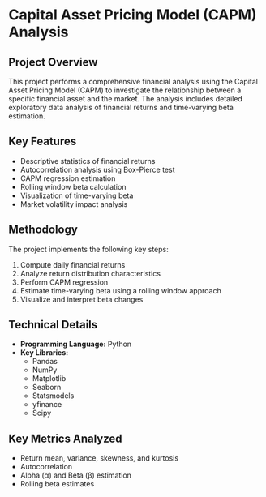 # Capital Asset Pricing Model (CAPM) Analysis

## Project Overview
This project performs a comprehensive financial analysis using the Capital Asset Pricing Model (CAPM) to investigate the relationship between a specific financial asset and the market. The analysis includes detailed exploratory data analysis of financial returns and time-varying beta estimation.

## Key Features
- Descriptive statistics of financial returns
- Autocorrelation analysis using Box-Pierce test
- CAPM regression estimation
- Rolling window beta calculation
- Visualization of time-varying beta
- Market volatility impact analysis

## Methodology
The project implements the following key steps:
1. Compute daily financial returns
2. Analyze return distribution characteristics
3. Perform CAPM regression
4. Estimate time-varying beta using a rolling window approach
5. Visualize and interpret beta changes

## Technical Details
- **Programming Language:** Python
- **Key Libraries:** 
  - Pandas
  - NumPy
  - Matplotlib
  - Seaborn
  - Statsmodels
  - yfinance
  - Scipy

## Key Metrics Analyzed
- Return mean, variance, skewness, and kurtosis
- Autocorrelation
- Alpha (α) and Beta (β) estimation
- Rolling beta estimates
